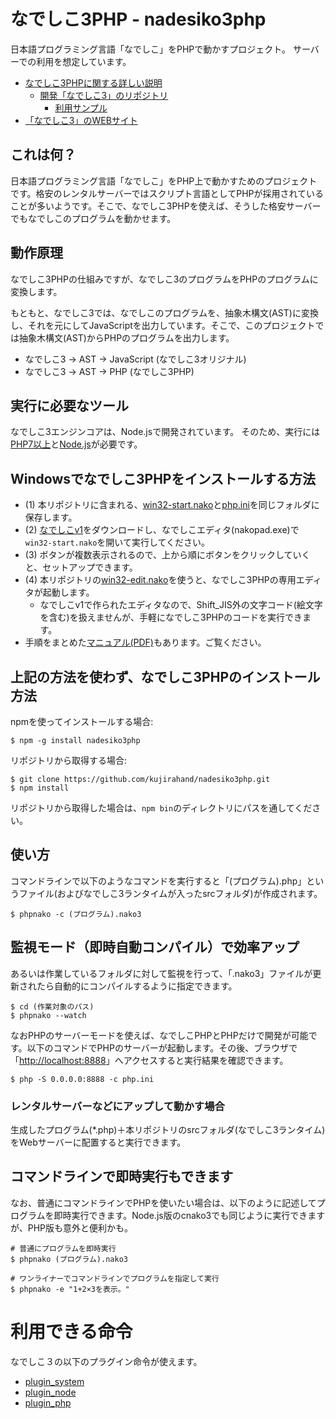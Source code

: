 # なでしこ3PHP - nadesiko3php

日本語プログラミング言語「なでしこ」をPHPで動かすプロジェクト。
サーバーでの利用を想定しています。

- [なでしこ3PHPに関する詳しい説明](https://nadesi.com/doc3/index.php?nadesiko3php) 
  - [開発「なでしこ3」のリポジトリ](https://github.com/kujirahand/nadesiko3)
    - [利用サンプル](https://github.com/kujirahand/phpnako-exampe-bbs/)
- [「なでしこ3」のWEBサイト](https://nadesi.com/)


## これは何？

日本語プログラミング言語「なでしこ」をPHP上で動かすためのプロジェクトです。格安のレンタルサーバーではスクリプト言語としてPHPが採用されていることが多いようです。そこで、なでしこ3PHPを使えば、そうした格安サーバーでもなでしこのプログラムを動かせます。

## 動作原理

なでしこ3PHPの仕組みですが、なでしこ3のプログラムをPHPのプログラムに変換します。

もともと、なでしこ3では、なでしこのプログラムを、抽象木構文(AST)に変換し、それを元にしてJavaScriptを出力しています。そこで、このプロジェクトでは抽象木構文(AST)からPHPのプログラムを出力します。

 - なでしこ3 → AST → JavaScript (なでしこ3オリジナル)
 - なでしこ3 → AST → PHP (なでしこ3PHP)

## 実行に必要なツール

なでしこ3エンジンコアは、Node.jsで開発されています。
そのため、実行には[PHP7以上](https://www.php.net/)と[Node.js](https://nodejs.org)が必要です。

## Windowsでなでしこ3PHPをインストールする方法

- (1) 本リポジトリに含まれる、[win32-start.nako](/win32-start.nako)と[php.ini](/php.ini)を同じフォルダに保存します。
- (2) [なでしこv1](https://nadesi.com/top/go.php?6)をダウンロードし、なでしこエディタ(nakopad.exe)で`win32-start.nako`を開いて実行してください。
- (3) ボタンが複数表示されるので、上から順にボタンをクリックしていくと、セットアップできます。
- (4) 本リポジトリの[win32-edit.nako](/win32-edit.nako)を使うと、なでしこ3PHPの専用エディタが起動します。
  - なでしこv1で作られたエディタなので、Shift_JIS外の文字コード(絵文字を含む)を扱えませんが、手軽になでしこ3PHPのコードを実行できます。
- 手順をまとめた[マニュアル(PDF)](https://github.com/kujirahand/nadesiko3php/files/8837840/help.pdf)もあります。ご覧ください。

## 上記の方法を使わず、なでしこ3PHPのインストール方法

npmを使ってインストールする場合:

```
$ npm -g install nadesiko3php
```

リポジトリから取得する場合:

```
$ git clone https://github.com/kujirahand/nadesiko3php.git
$ npm install
```

リポジトリから取得した場合は、`npm bin`のディレクトリにパスを通してください。


## 使い方

コマンドラインで以下のようなコマンドを実行すると「(プログラム).php」というファイル(およびなでしこ3ランタイムが入ったsrcフォルダ)が作成されます。

```
$ phpnako -c (プログラム).nako3
```

## 監視モード（即時自動コンパイル）で効率アップ

あるいは作業しているフォルダに対して監視を行って、「.nako3」ファイルが更新されたら自動的にコンパイルするように指定できます。

```
$ cd (作業対象のパス)
$ phpnako --watch
```

なおPHPのサーバーモードを使えば、なでしこPHPとPHPだけで開発が可能です。以下のコマンドでPHPのサーバーが起動します。その後、ブラウザで「[http://localhost:8888](http://localhost:8888)」へアクセスすると実行結果を確認できます。

```
$ php -S 0.0.0.0:8888 -c php.ini
```

### レンタルサーバーなどにアップして動かす場合

生成したプログラム(*.php)＋本リポジトリのsrcフォルダ(なでしこ3ランタイム)をWebサーバーに配置すると実行できます。


## コマンドラインで即時実行もできます

なお、普通にコマンドラインでPHPを使いたい場合は、以下のように記述してプログラムを即時実行できます。Node.js版のcnako3でも同じように実行できますが、PHP版も意外と便利かも。

```
# 普通にプログラムを即時実行
$ phpnako (プログラム).nako3

# ワンライナーでコマンドラインでプログラムを指定して実行
$ phpnako -e "1+2×3を表示。"
```

# 利用できる命令

なでしこ３の以下のプラグイン命令が使えます。

 - [plugin_system](https://nadesi.com/v3/doc/index.php?plugin_system&show)
 - [plugin_node](https://nadesi.com/v3/doc/index.php?plugin_node&show)
 - [plugin_php](https://github.com/kujirahand/nadesiko3php/blob/main/src/plugin_php.php)





